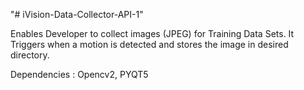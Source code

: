 "# iVision-Data-Collector-API-1" 

Enables Developer to collect images (JPEG) for Training Data Sets. It Triggers when a motion is detected and stores the image in desired directory.

Dependencies : Opencv2, PYQT5
